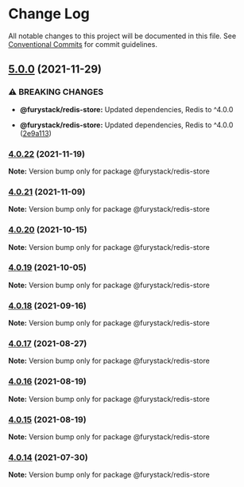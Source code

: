 # Change Log

All notable changes to this project will be documented in this file.
See [Conventional Commits](https://conventionalcommits.org) for commit guidelines.

## [5.0.0](https://github.com/furystack/furystack/compare/@furystack/redis-store@4.0.22...@furystack/redis-store@5.0.0) (2021-11-29)


### ⚠ BREAKING CHANGES

* **@furystack/redis-store:** Updated dependencies, Redis to ^4.0.0

* **@furystack/redis-store:** Updated dependencies, Redis to ^4.0.0 ([2e9a113](https://github.com/furystack/furystack/commit/2e9a113435120e28fb4853e3f3ea74756af650ea))




### [4.0.22](https://github.com/furystack/furystack/compare/@furystack/redis-store@4.0.21...@furystack/redis-store@4.0.22) (2021-11-19)

**Note:** Version bump only for package @furystack/redis-store






### [4.0.21](https://github.com/furystack/furystack/compare/@furystack/redis-store@4.0.20...@furystack/redis-store@4.0.21) (2021-11-09)

**Note:** Version bump only for package @furystack/redis-store






### [4.0.20](https://github.com/furystack/furystack/compare/@furystack/redis-store@4.0.19...@furystack/redis-store@4.0.20) (2021-10-15)

**Note:** Version bump only for package @furystack/redis-store






### [4.0.19](https://github.com/furystack/furystack/compare/@furystack/redis-store@4.0.18...@furystack/redis-store@4.0.19) (2021-10-05)

**Note:** Version bump only for package @furystack/redis-store






### [4.0.18](https://github.com/furystack/furystack/compare/@furystack/redis-store@4.0.17...@furystack/redis-store@4.0.18) (2021-09-16)

**Note:** Version bump only for package @furystack/redis-store






### [4.0.17](https://github.com/furystack/furystack/compare/@furystack/redis-store@4.0.16...@furystack/redis-store@4.0.17) (2021-08-27)

**Note:** Version bump only for package @furystack/redis-store






### [4.0.16](https://github.com/furystack/furystack/compare/@furystack/redis-store@4.0.15...@furystack/redis-store@4.0.16) (2021-08-19)

**Note:** Version bump only for package @furystack/redis-store






### [4.0.15](https://github.com/furystack/furystack/compare/@furystack/redis-store@3.0.18...@furystack/redis-store@4.0.15) (2021-08-19)

**Note:** Version bump only for package @furystack/redis-store






### [4.0.14](https://github.com/furystack/furystack/compare/@furystack/redis-store@3.0.18...@furystack/redis-store@4.0.14) (2021-07-30)

**Note:** Version bump only for package @furystack/redis-store
